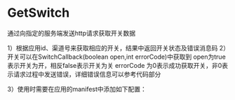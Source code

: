 GetSwitch
=========

通过向指定的服务端发送http请求获取开关数据

1）根据应用id、渠道号来获取相应的开关，结果中返回开关状态及错误消息码
2）开关可以在SwitchCallback(boolean open,int errorCode)中获取到
   open为true表示开关为开，相反false表示开关为关
   errorCode 为0表示成功获取开关，非0表示请求过程中发送错误，详细错误信息可以参考代码部分

3）使用时需要在应用的manifest中添加如下配置：
    <!-- 应用index -->
    <meta-data
        android:name="switch_app_index"
        android:value="1" />
    <!-- 渠道号 -->
    <meta-data
        android:name="switch_app_channel_id"
        android:value="daiji_1000" />
    <!-- 获取开关 end -->
